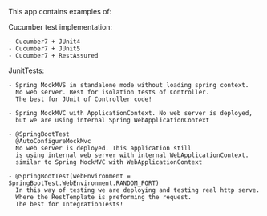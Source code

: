 This app contains examples of:

Cucumber test implementation:

    - Cucumber7 + JUnit4
    - Cucumber7 + JUnit5
    - Cucumber7 + RestAssured

 JunitTests:

    - Spring MockMVS in standalone mode without loading spring context.
      No web server. Best for isolation tests of Controller.
      The best for JUnit of Controller code!

    - Spring MockMVC with ApplicationContext. No web server is deployed,
      but we are using internal Spring WebApplicationContext

    - @SpringBootTest
      @AutoConfigureMockMvc
      No web server is deployed. This application still
      is using internal web server with internal WebApplicationContext.
      similar to Spring MockMVC with WebApplicationContext

    - @SpringBootTest(webEnvironment = SpringBootTest.WebEnvironment.RANDOM_PORT)
      In this way of testing we are deploying and testing real http serve.
      Where the RestTemplate is preforming the request.
      The best for IntegrationTests!